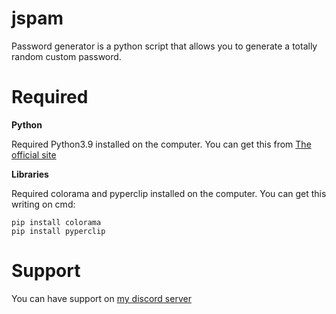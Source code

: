 # jspam
Password generator is a python script that allows you to generate a totally random custom password.

# Required
**Python**

Required Python3.9 installed on the computer.
You can get this from [The official site](https://www.python.org/downloads/)

**Libraries**

Required colorama and pyperclip installed on the computer.
You can get this writing on cmd:

    pip install colorama
    pip install pyperclip

# Support
You can have support on [my discord server](https://dsc.gg/juro0)
